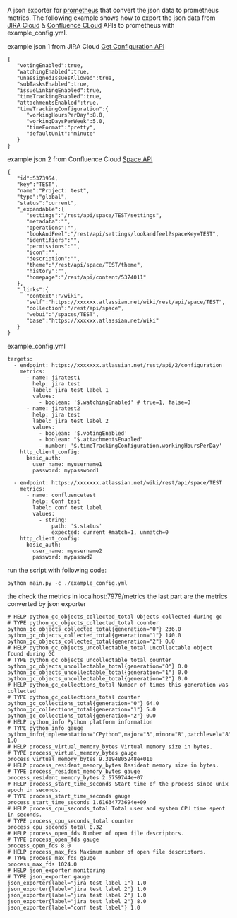 A json exporter for [prometheus](https://prometheus.io/) that convert the json data to prometheus metrics.
The following example shows how to export the json data from [JIRA Cloud](https://www.atlassian.com/software/jira) & [Confluence CLoud](https://www.atlassian.com/software/confluence) APIs to prometheus with example_config.yml.

example json 1 from JIRA Cloud [Get Configuration API](https://docs.atlassian.com/software/jira/docs/api/REST/1000.824.0/#api/2/configuration-getConfiguration)
```
{
   "votingEnabled":true,
   "watchingEnabled":true,
   "unassignedIssuesAllowed":true,
   "subTasksEnabled":true,
   "issueLinkingEnabled":true,
   "timeTrackingEnabled":true,
   "attachmentsEnabled":true,
   "timeTrackingConfiguration":{
      "workingHoursPerDay":8.0,
      "workingDaysPerWeek":5.0,
      "timeFormat":"pretty",
      "defaultUnit":"minute"
   }
}
```

example json 2 from Confluence Cloud [Space API](https://docs.atlassian.com/atlassian-confluence/REST/1000.107.0/#space-contents)

```
{
   "id":5373954,
   "key":"TEST",
   "name":"Project: test",
   "type":"global",
   "status":"current",
   "_expandable":{
      "settings":"/rest/api/space/TEST/settings",
      "metadata":"",
      "operations":"",
      "lookAndFeel":"/rest/api/settings/lookandfeel?spaceKey=TEST",
      "identifiers":"",
      "permissions":"",
      "icon":"",
      "description":"",
      "theme":"/rest/api/space/TEST/theme",
      "history":"",
      "homepage":"/rest/api/content/5374011"
   },
   "_links":{
      "context":"/wiki",
      "self":"https://xxxxxx.atlassian.net/wiki/rest/api/space/TEST",
      "collection":"/rest/api/space",
      "webui":"/spaces/TEST",
      "base":"https://xxxxxx.atlassian.net/wiki"
   }
}
```
example_config.yml
```
targets:
  - endpoint: https://xxxxxxx.atlassian.net/rest/api/2/configuration
    metrics:
      - name: jiratest1
        help: jira test
        label: jira test label 1
        values:
          - boolean: '$.watchingEnabled' # true=1, false=0
      - name: jiratest2
        help: jira test
        label: jira test label 2
        values:
          - boolean: '$.votingEnabled'
          - boolean: "$.attachmentsEnabled"
          - number: '$.timeTrackingConfiguration.workingHoursPerDay'
    http_client_config:
      basic_auth:
        user_name: myusername1
        password: mypassword1

  - endpoint: https://xxxxxxx.atlassian.net/wiki/rest/api/space/TEST
    metrics:
      - name: confluencetest
        help: Conf test
        label: conf test label
        values:
          - string: 
              path: '$.status'
              expected: current #match=1, unmatch=0
    http_client_config:
      basic_auth:
        user_name: myusername2
        password: mypasswd2

```

run the script with following code:
```
python main.py -c ./example_config.yml
```

the check the metrics in localhost:7979/metrics
the last part are the metrics converted by json exporter

```
# HELP python_gc_objects_collected_total Objects collected during gc
# TYPE python_gc_objects_collected_total counter
python_gc_objects_collected_total{generation="0"} 236.0
python_gc_objects_collected_total{generation="1"} 140.0
python_gc_objects_collected_total{generation="2"} 0.0
# HELP python_gc_objects_uncollectable_total Uncollectable object found during GC
# TYPE python_gc_objects_uncollectable_total counter
python_gc_objects_uncollectable_total{generation="0"} 0.0
python_gc_objects_uncollectable_total{generation="1"} 0.0
python_gc_objects_uncollectable_total{generation="2"} 0.0
# HELP python_gc_collections_total Number of times this generation was collected
# TYPE python_gc_collections_total counter
python_gc_collections_total{generation="0"} 64.0
python_gc_collections_total{generation="1"} 5.0
python_gc_collections_total{generation="2"} 0.0
# HELP python_info Python platform information
# TYPE python_info gauge
python_info{implementation="CPython",major="3",minor="8",patchlevel="8",version="3.8.8"} 1.0
# HELP process_virtual_memory_bytes Virtual memory size in bytes.
# TYPE process_virtual_memory_bytes gauge
process_virtual_memory_bytes 9.3194805248e+010
# HELP process_resident_memory_bytes Resident memory size in bytes.
# TYPE process_resident_memory_bytes gauge
process_resident_memory_bytes 2.5759744e+07
# HELP process_start_time_seconds Start time of the process since unix epoch in seconds.
# TYPE process_start_time_seconds gauge
process_start_time_seconds 1.61634773694e+09
# HELP process_cpu_seconds_total Total user and system CPU time spent in seconds.
# TYPE process_cpu_seconds_total counter
process_cpu_seconds_total 0.32
# HELP process_open_fds Number of open file descriptors.
# TYPE process_open_fds gauge
process_open_fds 8.0
# HELP process_max_fds Maximum number of open file descriptors.
# TYPE process_max_fds gauge
process_max_fds 1024.0
# HELP json_exporter monitoring
# TYPE json_exporter gauge
json_exporter{label="jira test label 1"} 1.0
json_exporter{label="jira test label 2"} 1.0
json_exporter{label="jira test label 2"} 1.0
json_exporter{label="jira test label 2"} 8.0
json_exporter{label="conf test label"} 1.0
```
